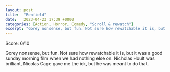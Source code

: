 ```yaml
---
layout: post
title:  "Renfield"
date:   2023-04-23 17:39 +0000
categories: [Action, Horror, Comedy, "Scroll & rewatch"]
excerpt: "Gorey nonsense, but fun. Not sure how rewatchable it is, but it was a good sunday morning film when we had nothing else on. Nicholas Hoult was brilliant, Nicolas Cage gave me the ick, but he was meant to do that. "
---
```

Score: 6/10 

Gorey nonsense, but fun. Not sure how rewatchable it is, but it was a good sunday morning film when we had nothing else on. Nicholas Hoult was brilliant, Nicolas Cage gave me the ick, but he was meant to do that. 
